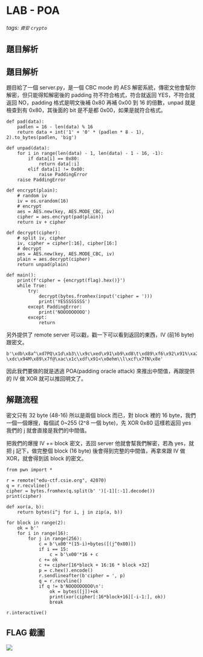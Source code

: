 # LAB - POA
###### tags: `資安` `crypto`

## 題目解析
## 題目解析
題目給了一個 server.py，是一個 CBC mode 的 AES 解密系統，傳密文他會幫你解密，但只能得知解密後的 padding 符不符合格式，符合就返回 YES，不符合就返回 NO，padding 格式是明文後補 0x80 再補 0x00 到 16 的倍數，unpad 就是檢查到有 0x80，其後面的 bit 是不是都 0x00，如果是就符合格式。
```python=0
def pad(data):
    padlen = 16 - len(data) % 16
    return data + int('1' + '0' * (padlen * 8 - 1), 2).to_bytes(padlen, 'big')
    
def unpad(data):
    for i in range(len(data) - 1, len(data) - 1 - 16, -1):
        if data[i] == 0x80:
            return data[:i]
        elif data[i] != 0x00:
            raise PaddingError
    raise PaddingError

def encrypt(plain):
    # random iv
    iv = os.urandom(16)
    # encrypt
    aes = AES.new(key, AES.MODE_CBC, iv) 
    cipher = aes.encrypt(pad(plain))
    return iv + cipher

def decrypt(cipher):
    # split iv, cipher
    iv, cipher = cipher[:16], cipher[16:]
    # decrypt
    aes = AES.new(key, AES.MODE_CBC, iv) 
    plain = aes.decrypt(cipher)
    return unpad(plain)
    
def main():
    print(f'cipher = {encrypt(flag).hex()}')
    while True:
        try:
            decrypt(bytes.fromhex(input('cipher = ')))
            print('YESSSSSSSS')
        except PaddingError:
            print('NOOOOOOOOO')
        except:
            return
```
另外提供了 remote server 可以戳，戳一下可以看到返回的東西，IV (前16 byte) 跟密文。
```
b'\xdb\x8a^\xd7PQ\x1d\xb3\\\x9c\xed\x91\xb9\xd8\t\xd89\xf6\x92\x91%\xa2]\x85\xbc\xa8\xc2-\xdc\x94M\x89\x7f@\xac\x1c\xdf\x91<\x0ehm\\l\xcf\x7fN\x8e'
```

因此我們要做的就是透過 POA(padding oracle attack) 來推出中間值，再跟提供的 IV 做 XOR 就可以推回明文了。

## 解題流程
密文只有 32 byte (48-16) 所以是兩個 block 而已，對 block 裡的 16 byte，我們一個一個爆搜，每個試 0~255 (2^8 一個 byte)，先 XOR 0x80 這樣若返回 yes 我們的 j 就會直接是我們的中間值。

把我們的爆搜 IV += block 密文，丟回 server 他就會幫我們解密，若為 yes，就把 j 記下，做完整個 block (16 byte) 後會得到完整的中間值，再拿來跟 IV 做 XOR，就會得到該 block 的密文。
```python=0
from pwn import *

r = remote("edu-ctf.csie.org", 42070)
q = r.recvline()
cipher = bytes.fromhex(q.split(b' ')[-1][:-1].decode())
print(cipher)

def xor(a, b):
    return bytes(i^j for i, j in zip(a, b))

for block in range(2):
    ok = b''
    for i in range(16):
        for j in range(256):
            c = b'\x00'*(15-i)+bytes([(j^0x80)])
            if i == 15:
                c = b'\x00'*16 + c
            c += ok
            c += cipher[16*block + 16:16 * block +32]
            p = c.hex().encode()
            r.sendlineafter(b'cipher = ', p)
            q = r.recvline()
            if q != b'NOOOOOOOOO\n':
                ok = bytes([j])+ok
                print(xor(cipher[:16*block+16][-i-1:], ok))
                break

r.interactive()
```
## FLAG 截圖
![](https://i.imgur.com/iazzkzF.png)

